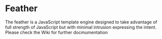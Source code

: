 Feather
=======

The feather is a JavaScript template engine designed to take advantage of full strength of 
JavaScript but with minimal intrusion expressing the intent. 
Please check the Wiki for further docmumentation
